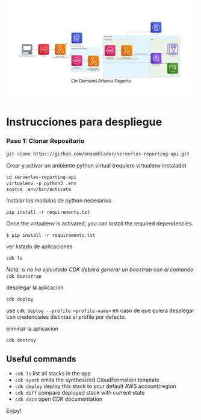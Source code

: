 
!["diagrama"](on_demand_athena_reports.png)

# Instrucciones para despliegue

### Paso 1: Clonar Repositorio

```zsh 
git clone https://github.com/ensamblador/serverles-reporting-api.git
```

Crear y activar un ambiente python virtual
(requiere virtualenv instalado)
```
cd serverles-reporting-api
virtualenv -p python3 .env
source .env/bin/activate
```
Instalar los modulos de python necesarios

```
pip install -r requirements.txt
```

Once the virtualenv is activated, you can install the required dependencies.

```
$ pip install -r requirements.txt
```
ver listado de aplicaciones

```
cdk ls
```

*Nota: si no ha ejecutado CDK debará generar un boostrap con el comando `cdk bootstrap`*

desplegar la aplicacion

```
cdk deploy
```

use `cdk deploy --profile <profile-name>` en caso de que quiera desplegar con credenciales distintas al profile por defecto.

eliminar la aplicacion

```
cdk destroy
```



## Useful commands

 * `cdk ls`          list all stacks in the app
 * `cdk synth`       emits the synthesized CloudFormation template
 * `cdk deploy`      deploy this stack to your default AWS account/region
 * `cdk diff`        compare deployed stack with current state
 * `cdk docs`        open CDK documentation

Enjoy!

